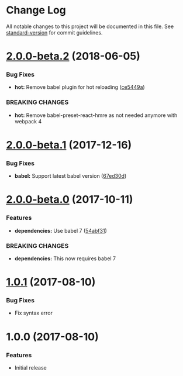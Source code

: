 # Change Log

All notable changes to this project will be documented in this file. See [standard-version](https://github.com/conventional-changelog/standard-version) for commit guidelines.

<a name="2.0.0-beta.2"></a>
# [2.0.0-beta.2](https://github.com/researchgate/babel-preset-rg/compare/v2.0.0-beta.1...v2.0.0-beta.2) (2018-06-05)


### Bug Fixes

* **hot:** Remove babel plugin for hot reloading ([ce5449a](https://github.com/researchgate/babel-preset-rg/commit/ce5449a))


### BREAKING CHANGES

* **hot:** Remove babel-preset-react-hmre as not needed anymore with webpack 4



<a name="2.0.0-beta.1"></a>
# [2.0.0-beta.1](https://github.com/researchgate/babel-preset-rg/compare/v2.0.0-beta.0...v2.0.0-beta.1) (2017-12-16)


### Bug Fixes

* **babel:** Support latest babel version ([67ed30d](https://github.com/researchgate/babel-preset-rg/commit/67ed30d))



<a name="2.0.0-beta.0"></a>
# [2.0.0-beta.0](https://github.com/researchgate/babel-preset-rg/compare/v1.0.1...v2.0.0-beta.0) (2017-10-11)


### Features

* **dependencies:** Use babel 7 ([54abf31](https://github.com/researchgate/babel-preset-rg/commit/54abf31))


### BREAKING CHANGES

* **dependencies:** This now requires babel 7


<a name="1.0.1"></a>
# [1.0.1](https://github.com/researchgate/babel-preset-rg/compare/v1.0.0...v1.0.1) (2017-08-10)


### Bug Fixes

* Fix syntax error


<a name="1.0.0"></a>
# 1.0.0 (2017-08-10)


### Features

* Initial release

